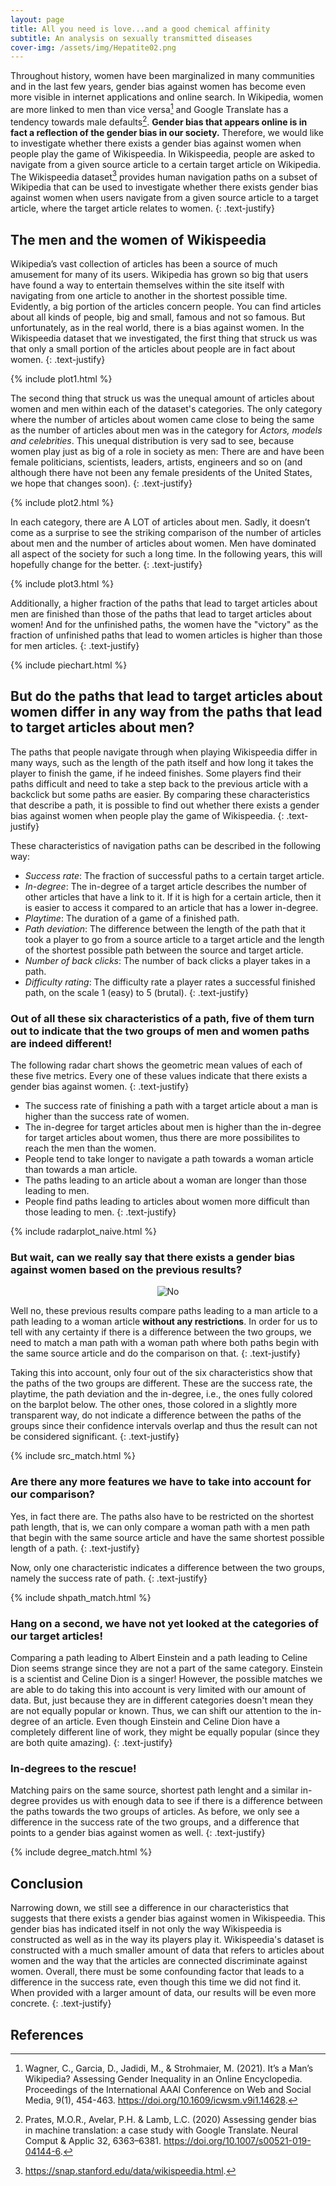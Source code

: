 ```yaml
---
layout: page
title: All you need is love...and a good chemical affinity
subtitle: An analysis on sexually transmitted diseases
cover-img: /assets/img/Hepatite02.png
---
```


Throughout history, women have been marginalized in many communities and in the last few years, gender bias against women has become even more visible in internet applications and online search. In Wikipedia, women are more linked to men than vice versa[^1] and Google Translate has a tendency towards male defaults[^2]. **Gender bias that appears online is in fact a reflection of the gender bias in our society.** Therefore, we would like to investigate whether there exists a gender bias against women when people play the game of  Wikispeedia. In Wikispeedia, people are asked to navigate from a given source article to a certain target article on Wikipedia. The Wikispeedia dataset[^3] provides human navigation paths on a subset of Wikipedia that can be used to investigate whether there exists gender bias against women when users navigate from a given source article to a target article, where the target article relates to women.
{: .text-justify}

## The men and the women of Wikispeedia

Wikipedia’s vast collection of articles has been a source of much amusement for many of its users. Wikipedia has grown so big that users have found a way to entertain themselves within the site itself with navigating from one article to another in the shortest possible time. Evidently, a big portion of the articles concern people. You can find articles about all kinds of people, big and small, famous and not so famous. But unfortunately, as in the real world, there is a bias against women. In the Wikispeedia dataset that we investigated, the first thing that struck us was that only a small portion of the articles about people are in fact about women. 
{: .text-justify}

{% include plot1.html %}

The second thing that struck us was the unequal amount of articles about women and men within each of the dataset's categories. The only category where the number of articles about women came close to being the same as the number of articles about men was in the category for *Actors, models and celebrities*. This unequal distribution is very sad to see, because women play just as big of a role in society as men: There are and have been female politicians, scientists, leaders, artists, engineers and so on (and although there have not been any female presidents of the United States, we hope that changes soon).
{: .text-justify}

{% include plot2.html %} 

In each category, there are A LOT of articles about men. Sadly, it doesn’t come as a surprise to see the striking comparison of the number of articles about men and the number of articles about women. Men have dominated all aspect of the society for such a long time. In the following years, this will hopefully change for the better.
{: .text-justify}

{% include plot3.html %} 

Additionally, a higher fraction of the paths that lead to target articles about men are finished than those of the paths that lead to target articles about women! And for the unfinished paths, the women have the "victory" as the fraction of unfinished paths that lead to women articles is higher than those for men articles.
{: .text-justify}

{% include piechart.html %} 

## But do the paths that lead to target articles about women differ in any way from the paths that lead to target articles about men? 
The paths that people navigate through when playing Wikispeedia differ in many ways, such as the length of the path itself and how long it takes the player to finish the game, if he indeed finishes. Some players find their paths difficult and need to take a step back to the previous article with a backclick but some paths are easier. By comparing these characteristics that describe a path, it is possible to find out whether there exists a gender bias against women when people play the game of Wikispeedia. 
{: .text-justify}

These characteristics of navigation paths can be described in the following way: 

- *Success rate*: The fraction of successful paths to a certain target article.
- *In-degree*: The in-degree of a target article describes the number of other articles that have a link to it. If it is high for a certain article, then it is easier to access it compared to an article that has a lower in-degree.
- *Playtime*: The duration of a game of a finished path.
- *Path deviation*: The difference between the length of the path that it took a player to go from a source article to a target article and the length of the shortest possible path between the source and target article.
- *Number of back clicks*: The number of back clicks a player takes in a path.
- *Difficulty rating*: The difficulty rate a player rates a successful finished path, on the scale 1 (easy) to 5 (brutal).
{: .text-justify}

### Out of all these six characteristics of a path, five of them turn out to indicate that the two groups of men and women paths are indeed different!
The following radar chart shows the geometric mean values of each of these five metrics. Every one of these values indicate that there exists a gender bias against women.
{: .text-justify}

- The success rate of finishing a path with a target article about a man is higher than the success rate of women. 
- The in-degree for target articles about men is higher than the in-degree for target articles about women, thus there are more possibilites to reach the men than the women.
- People tend to take longer to navigate a path towards a woman article than towards a man article.
- The paths leading to an article about a woman are longer than those leading to men.
- People find paths leading to articles about women more difficult than those leading to men.
{: .text-justify}

{% include radarplot_naive.html %} 

### But wait, can we really say that there exists a gender bias against women based on the previous results?
 
<p align="center">
<img src="assets/img/no.gif" alt="No"/>
</p>

Well no, these previous results compare paths leading to a man article to a path leading to a woman article **without any restrictions**. In order for us to tell with any certainty if there is a difference between the two groups, we need to match a man path with a woman path where both paths begin with the same source article and do the comparison on that. 
{: .text-justify}

Taking this into account, only four out of the six characteristics show that the paths of the two groups are different. These are the success rate, the playtime, the path deviation and the in-degree, i.e., the ones fully colored on the barplot below. The other ones, those colored in a slightly more transparent way, do not indicate a difference between the paths of the groups since their confidence intervals overlap and thus the result can not be considered significant.
{: .text-justify}

{% include src_match.html %} 

### Are there any more features we have to take into account for our comparison?
Yes, in fact there are. The paths also have to be restricted on the shortest path length, that is, we can only compare a woman path with a men path that begin with the same source article and have the same shortest possible length of a path.
{: .text-justify}

Now, only one characteristic indicates a difference between the two groups, namely the success rate of path. 
{: .text-justify}

{% include shpath_match.html %} 

### Hang on a second, we have not yet looked at the categories of our target articles!
Comparing a path leading to Albert Einstein and a path leading to Celine Dion seems strange since they are not a part of the same category. Einstein is a scientist and Celine Dion is a singer! However, the possible matches we are able to do taking this into account is very limited with our amount of data. But, just because they are in different categories doesn't mean they are not equally popular or known. Thus, we can shift our attention to the in-degree of an article. Even though Einstein and Celine Dion have a completely different line of work, they might be equally popular (since they are both quite amazing).
{: .text-justify}

### In-degrees to the rescue!
Matching pairs on the same source, shortest path lenght and a similar in-degree provides us with enough data to see if there is a difference between the paths towards the two groups of articles. As before, we only see a difference in the success rate of the two groups, and a difference that points to a gender bias against women as well.
{: .text-justify}

{% include degree_match.html %} 

## Conclusion
Narrowing down, we still see a difference in our characteristics that suggests that there exists a gender bias against women in Wikispeedia. This gender bias has indicated itself in not only the way Wikispeedia is constructed as well as in the way its players play it. Wikispeedia's dataset is constructed with a much smaller amount of data that refers to articles about women and the way that the articles are connected discriminate against women. Overall, there must be some confounding factor that leads to a difference in the success rate, even though this time we did not find it. When provided with a larger amount of data, our results will be even more concrete. 
{: .text-justify}

## References

[^1]: Wagner, C., Garcia, D., Jadidi, M., & Strohmaier, M. (2021). It’s a Man’s Wikipedia? Assessing Gender Inequality in an Online Encyclopedia. Proceedings of the International AAAI Conference on Web and Social Media, 9(1), 454-463. https://doi.org/10.1609/icwsm.v9i1.14628.
[^2]: Prates, M.O.R., Avelar, P.H. & Lamb, L.C. (2020) Assessing gender bias in machine translation: a case study with Google Translate. Neural Comput & Applic 32, 6363–6381. https://doi.org/10.1007/s00521-019-04144-6.
[^3]: https://snap.stanford.edu/data/wikispeedia.html.

